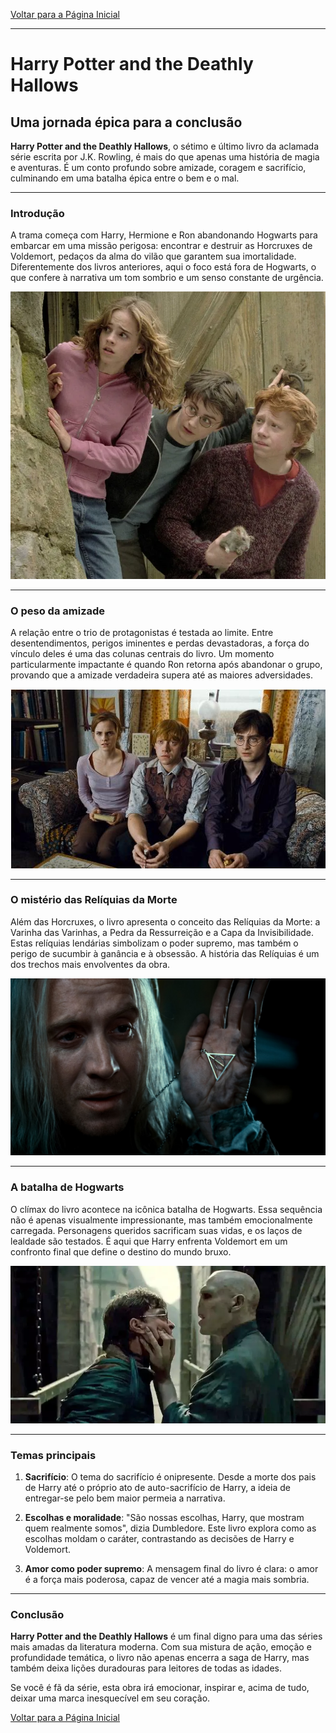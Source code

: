 
<a href="/bookReview">Voltar para a Página Inicial</a>

---

# Harry Potter and the Deathly Hallows

## Uma jornada épica para a conclusão

**Harry Potter and the Deathly Hallows**, o sétimo e último livro da aclamada série escrita por J.K. Rowling, é mais do que apenas uma história de magia e aventuras. É um conto profundo sobre amizade, coragem e sacrifício, culminando em uma batalha épica entre o bem e o mal.

---

### Introdução

A trama começa com Harry, Hermione e Ron abandonando Hogwarts para embarcar em uma missão perigosa: encontrar e destruir as Horcruxes de Voldemort, pedaços da alma do vilão que garantem sua imortalidade. Diferentemente dos livros anteriores, aqui o foco está fora de Hogwarts, o que confere à narrativa um tom sombrio e um senso constante de urgência.

![Capa do Harry potter](../../../static/img/fugaHarry.webp)

---

### O peso da amizade

A relação entre o trio de protagonistas é testada ao limite. Entre desentendimentos, perigos iminentes e perdas devastadoras, a força do vínculo deles é uma das colunas centrais do livro. Um momento particularmente impactante é quando Ron retorna após abandonar o grupo, provando que a amizade verdadeira supera até as maiores adversidades.

![Capa do Harry potter](../../../static/img/harryAmizade.jpg)

---

### O mistério das Relíquias da Morte

Além das Horcruxes, o livro apresenta o conceito das Relíquias da Morte: a Varinha das Varinhas, a Pedra da Ressurreição e a Capa da Invisibilidade. Estas relíquias lendárias simbolizam o poder supremo, mas também o perigo de sucumbir à ganância e à obsessão. A história das Relíquias é um dos trechos mais envolventes da obra.

![Capa do Harry potter](../../../static/img/reliquia.jpg)


---

### A batalha de Hogwarts

O clímax do livro acontece na icônica batalha de Hogwarts. Essa sequência não é apenas visualmente impressionante, mas também emocionalmente carregada. Personagens queridos sacrificam suas vidas, e os laços de lealdade são testados. É aqui que Harry enfrenta Voldemort em um confronto final que define o destino do mundo bruxo.

![Capa do Harry potter](../../../static/img/batalha.webp)

---

### Temas principais

1. **Sacrifício**: O tema do sacrifício é onipresente. Desde a morte dos pais de Harry até o próprio ato de auto-sacrifício de Harry, a ideia de entregar-se pelo bem maior permeia a narrativa.

2. **Escolhas e moralidade**: "São nossas escolhas, Harry, que mostram quem realmente somos", dizia Dumbledore. Este livro explora como as escolhas moldam o caráter, contrastando as decisões de Harry e Voldemort.

3. **Amor como poder supremo**: A mensagem final do livro é clara: o amor é a força mais poderosa, capaz de vencer até a magia mais sombria.

---

### Conclusão

**Harry Potter and the Deathly Hallows** é um final digno para uma das séries mais amadas da literatura moderna. Com sua mistura de ação, emoção e profundidade temática, o livro não apenas encerra a saga de Harry, mas também deixa lições duradouras para leitores de todas as idades.

Se você é fã da série, esta obra irá emocionar, inspirar e, acima de tudo, deixar uma marca inesquecível em seu coração.

<a href="/bookReview">Voltar para a Página Inicial</a>
